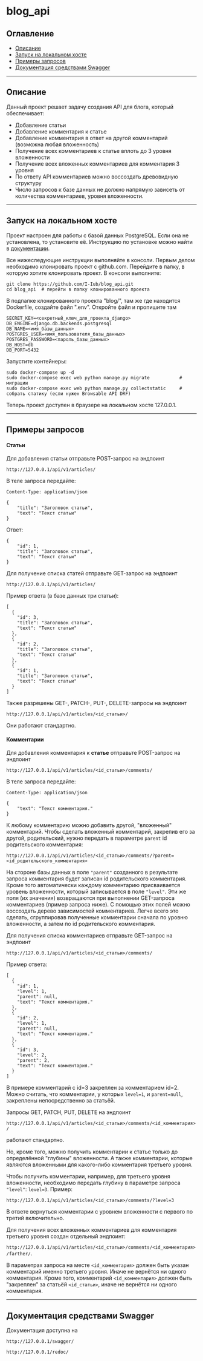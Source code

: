 # blog_api

## Оглавление
- [Описание](#description)
- [Запуск на локальном хосте](#local)
- [Примеры запросов](#requests)
- [Документация средствами Swagger](#documentation)

---
<a id=description></a>
## Описание
Данный проект решает задачу создания API для блога, который обеспечивает:

- Добавление статьи 
- Добавление комментария к статье
- Добавление комментария в ответ на другой комментарий (возможна любая вложенность)
- Получение всех комментариев к статье вплоть до 3 уровня вложенности
- Получение всех вложенных комментариев для комментария 3 уровня
- По ответу API комментариев можно воссоздать древовидную структуру
- Число запросов к базе данных не должно напрямую зависеть от количества комментариев, уровня вложенности. 

---
<a id=local></a>
## Запуск на локальном хосте
Проект настроен для работы с базой данных PostgreSQL. Если она не установлена, то установите её. Инструкцию по установке можно найти в [документации](https://postgrespro.ru/docs/postgresql/14/index).

Все нижеследующие инструкции выполняйте в консоли.
Первым делом необходимо клонировать проект с github.com. Перейдите в папку, в которую хотите клонировать проект. В консоли выполните:
```
git clone https://github.com/I-Iub/blog_api.git
cd blog_api  # перейти в папку клонированного проекта
```
В подпапке клонированного проекта "blog/", там же где находится Dockerfile, создайте файл ".env". Откройте файл и пропишите там 
```
SECRET_KEY=<секретный_ключ_для_проекта_django>
DB_ENGINE=django.db.backends.postgresql
DB_NAME=<имя_базы_данных>
POSTGRES_USER=<имя_пользователя_базы_данных>
POSTGRES_PASSWORD=<пароль_базы_данных>
DB_HOST=db
DB_PORT=5432
```
Запустите контейнеры:
```
sudo docker-compose up -d
sudo docker-compose exec web python manage.py migrate           # миграции
sudo docker-compose exec web python manage.py collectstatic     # собрать статику (если нужен Browsable API DRF)
```

Теперь проект доступен в браузере на локальном хосте 127.0.0.1.

---
<a id=requests></a>
## Примеры запросов

#### Статьи

Для добавления статьи отправьте POST-запрос на эндпоинт 

`http://127.0.0.1/api/v1/articles/`

В теле запроса передайте:
```
Content-Type: application/json

{
    "title": "Заголовок статьи",
    "text": "Текст статьи"
}
```
Ответ:
```
{
    "id": 1,
    "title": "Заголовок статьи",
    "text": "Текст статьи"
}
```

Для получение списка статей отправьте GET-запрос на эндпоинт 

`http://127.0.0.1/api/v1/articles/`

Пример ответа (в базе данных три статьи):
```
[
  {
    "id": 3,
    "title": "Заголовок статьи",
    "text": "Текст статьи"
  },
  {
    "id": 2,
    "title": "Заголовок статьи",
    "text": "Текст статьи"
  },
  {
    "id": 1,
    "title": "Заголовок статьи",
    "text": "Текст статьи"
  }
]
```

Также разрешены GET-, PATCH-, PUT-, DELETE-запросы на эндпоинт 

`http://127.0.0.1/api/v1/articles/<id_статьи>/`

Они работают стандартно.

#### Комментарии

Для добавления комментария к **статье** отправьте POST-запрос на эндпоинт

`http://127.0.0.1/api/v1/articles/<id_статьи>/comments/`

В теле запроса передайте:
```
Content-Type: application/json

{
    "text": "Текст комментария."
}
```
К любому комментарию можно добавить другой, "вложенный" комментарий. Чтобы сделать вложенный комментарий, закрепив его за другой, родительский, нужно передать в параметре `parent` id родительского комментария:

`http://127.0.0.1/api/v1/articles/<id_статьи>/comments/?parent=<id_родительского_комментария>`

На стороне базы данных в поле `"parent"` созданного в результате запроса комментария будет записан id родительского комментария. Кроме того автоматически каждому комментарию присваивается уровень вложенности, который записывается в поле `"level"`. Эти же поля (их значения) возвращаются при выполнении GET-запроса комментариев (пример запроса ниже). С помощью этих полей можно воссоздать дерево зависимостей комментариев. Легче всего это сделать, сгруппировав полученные комментарии сначала по уровню вложенности, а затем по id родительского комментария.

Для получения списка комментариев отправьте GET-запрос на эндпоинт

`http://127.0.0.1/api/v1/articles/<id_статьи>/comments/`

Пример ответа:

```
[
  {
    "id": 1,
    "level": 1,
    "parent": null,
    "text": "Текст комментария."
  },
  {
    "id": 2,
    "level": 1,
    "parent": null,
    "text": "Текст комментария."
  },
  {
    "id": 3,
    "level": 2,
    "parent": 2,
    "text": "Текст комментария."
  }
]
```

В примере комментарий с id=3 закреплен за комментарием id=2. Можно считать, что комментарии, у которых `level=1`, и  `parent=null`, закреплены непосредственно за статьёй. 

Запросы GET, PATCH, PUT, DELETE на эндпоинт 

`http://127.0.0.1/api/v1/articles/<id_статьи>/comments/<id_комментария>/` 

работают стандартно.

Но, кроме того, можно получить комментарии к статье только до определённой "глубины" вложенности. А также комментарии, которые являются вложенными для какого-либо комментария третьего уровня.

Чтобы получить комментарии, например, для третьего уровня вложенности, необходимо передать глубину в параметре запроса `"level"`: `level=3`. Пример: 

`http://127.0.0.1/api/v1/articles/<id_статьи>/comments/?level=3`

В ответе вернуться комментарии с уровнем вложенности с первого по третий включительно.

Для получения всех вложенных комментариев для комментария третьего уровня создан отдельный эндпоинт:

`http://127.0.0.1/api/v1/articles/<id_статьи>/comments/<id_комментария>/farther/`.

В параметрах запроса на месте `<id_комментария>` должен быть указан комментарий именно третьего уровня. Иначе не вернётся ни одного комментария. Кроме того, комментарий `<id_комментария>` должен быть "закреплен" за статьёй `<id_статьи>`, иначе не вернётся ни одного комментария.

---
<a id=documentation></a>
## Документация средствами Swagger

Документация доступна на 

`http://127.0.0.1/swagger/`

`http://127.0.0.1/redoc/`
